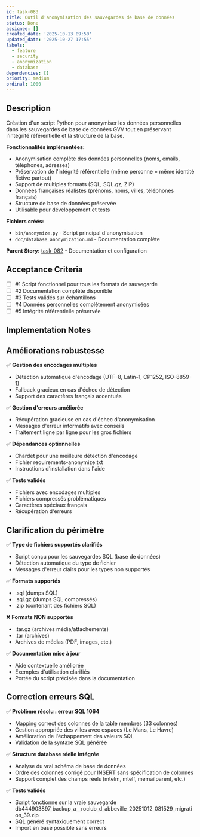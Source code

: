 ```yaml
---
id: task-083
title: Outil d'anonymisation des sauvegardes de base de données
status: Done
assignee: []
created_date: '2025-10-13 09:50'
updated_date: '2025-10-27 17:55'
labels:
  - feature
  - security
  - anonymization
  - database
dependencies: []
priority: medium
ordinal: 1000
---
```


## Description

<!-- SECTION:DESCRIPTION:BEGIN -->
Création d'un script Python pour anonymiser les données personnelles dans les sauvegardes de base de données GVV tout en préservant l'intégrité référentielle et la structure de la base.

**Fonctionnalités implémentées:**
- Anonymisation complète des données personnelles (noms, emails, téléphones, adresses)
- Préservation de l'intégrité référentielle (même personne = même identité fictive partout)
- Support de multiples formats (SQL, SQL.gz, ZIP)
- Données françaises réalistes (prénoms, noms, villes, téléphones français)
- Structure de base de données préservée
- Utilisable pour développement et tests

**Fichiers créés:**
- `bin/anonymize.py` - Script principal d'anonymisation
- `doc/database_anonymization.md` - Documentation complète

**Parent Story:** [task-082](task-082) - Documentation et configuration
<!-- SECTION:DESCRIPTION:END -->

## Acceptance Criteria
<!-- AC:BEGIN -->
- [ ] #1 Script fonctionnel pour tous les formats de sauvegarde
- [ ] #2 Documentation complète disponible
- [ ] #3 Tests validés sur échantillons
- [ ] #4 Données personnelles complètement anonymisées
- [ ] #5 Intégrité référentielle préservée
<!-- AC:END -->

## Implementation Notes

<!-- SECTION:NOTES:BEGIN -->
## Améliorations robustesse

✅ **Gestion des encodages multiples**
- Détection automatique d'encodage (UTF-8, Latin-1, CP1252, ISO-8859-1)
- Fallback gracieux en cas d'échec de détection
- Support des caractères français accentués

✅ **Gestion d'erreurs améliorée**
- Récupération gracieuse en cas d'échec d'anonymisation
- Messages d'erreur informatifs avec conseils
- Traitement ligne par ligne pour les gros fichiers

✅ **Dépendances optionnelles**
- Chardet pour une meilleure détection d'encodage
- Fichier requirements-anonymize.txt
- Instructions d'installation dans l'aide

✅ **Tests validés**
- Fichiers avec encodages multiples
- Fichiers compressés problématiques
- Caractères spéciaux français
- Récupération d'erreurs

## Clarification du périmètre

✅ **Type de fichiers supportés clarifiés**
- Script conçu pour les sauvegardes SQL (base de données)
- Détection automatique du type de fichier
- Messages d'erreur clairs pour les types non supportés

✅ **Formats supportés**
- .sql (dumps SQL)
- .sql.gz (dumps SQL compressés)
- .zip (contenant des fichiers SQL)

❌ **Formats NON supportés**
- .tar.gz (archives média/attachements)
- .tar (archives)
- Archives de médias (PDF, images, etc.)

✅ **Documentation mise à jour**
- Aide contextuelle améliorée
- Exemples d'utilisation clarifiés
- Portée du script précisée dans la documentation

## Correction erreurs SQL

✅ **Problème résolu : erreur SQL 1064**
- Mapping correct des colonnes de la table membres (33 colonnes)
- Gestion appropriée des villes avec espaces (Le Mans, Le Havre)
- Amélioration de l'échappement des valeurs SQL
- Validation de la syntaxe SQL générée

✅ **Structure database réelle intégrée**
- Analyse du vrai schéma de base de données
- Ordre des colonnes corrigé pour INSERT sans spécification de colonnes
- Support complet des champs réels (mtelm, mtelf, memailparent, etc.)

✅ **Tests validés**
- Script fonctionne sur la vraie sauvegarde db444903897_backup_a__roclub_d_abbeville_20251012_081529_migration_39.zip
- SQL généré syntaxiquement correct
- Import en base possible sans erreurs
<!-- SECTION:NOTES:END -->
